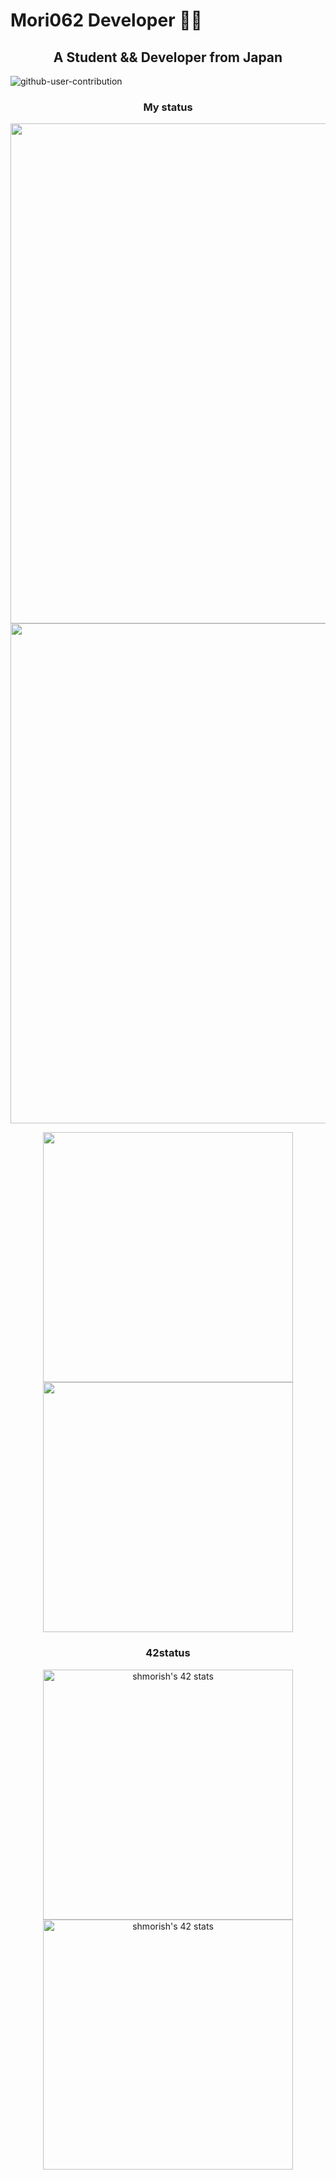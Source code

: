 <h1> Mori062 Developer 👨‍💻</h1>
<h2 align="center">A Student && Developer from Japan</h2>

![github-user-contribution](https://github.com/Mori062/Mori062/assets/110565242/a1f12b4e-b7e8-4452-bd55-8aef7f981c58)

<h3 align="center">My status</h3>
<p align="center">
<img src="http://github-profile-summary-cards.vercel.app/api/cards/profile-details?username=Mori062&theme=nord_bright" width="800px" />
<img src="https://github.com/Mori062/Mori062/assets/110565242/a1f12b4e-b7e8-4452-bd55-8aef7f981c58t" width="800px" />	
</p>

<div align="center">
  <img src="http://github-profile-summary-cards.vercel.app/api/cards/most-commit-language?username=Mori062&theme=nord_bright" width="400px" />
  <img src="http://github-profile-summary-cards.vercel.app/api/cards/productive-time?username=Mori062&theme=nord_bright&utcOffset=9" width="400px" />
</p>
<h3>42status</h3>

<p align="center">
	<a href="https://github.com/Mori062/42">
		<img src="https://badge42.vercel.app/api/v2/cliqpey3e001608lb2omur6rb/stats?cursusId=9&coalitionId=61" alt="shmorish's 42 stats" width="400px" />	
	</a>
	<a href="https://github.com/Mori062/42">
		<img src="https://badge42.vercel.app/api/v2/cliqpey3e001608lb2omur6rb/stats?cursusId=21&coalitionId=310" alt="shmorish's 42 stats" width="400px" />
	</a>	
<!-- </p>

<p align="center">
	<a href="https://github.com/Mori062/42">
		Please click here to see the details!
	</a>
</p>
 -->
